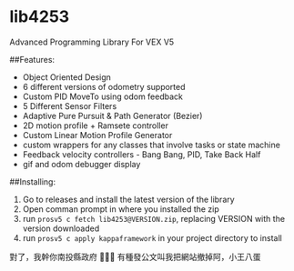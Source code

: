 # lib4253
Advanced Programming Library For VEX V5

##Features:
- Object Oriented Design
- 6 different versions of odometry supported
- Custom PID MoveTo using odom feedback
- 5 Different Sensor Filters
- Adaptive Pure Pursuit & Path Generator (Bezier)
- 2D motion profile + Ramsete controller
- Custom Linear Motion Profile Generator
- custom wrappers for any classes that involve tasks or state machine 
- Feedback velocity controllers - Bang Bang, PID, Take Back Half
- gif and odom debugger display

##Installing:
1. Go to releases and install the latest version of the library
2. Open comman prompt in where you installed the zip
3. run ```prosv5 c fetch lib4253@VERSION.zip```, replacing VERSION with the version downloaded
4. run ```prosv5 c apply kappaframework``` in your project directory to install


對了，我幹你南投縣政府 🖕🖕🖕
有種發公文叫我把網站撤掉阿，小王八蛋

